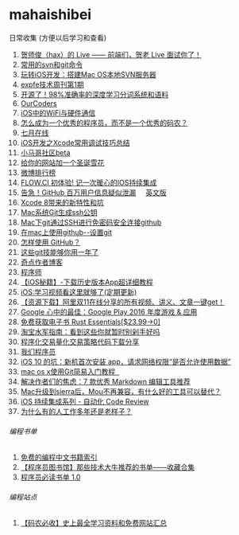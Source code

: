 # mahaishibei
日常收集 (方便以后学习和查看)



1. [贺师俊（hax）的 Live —— 前端们，贺老 Live 面试你了！](https://zhuanlan.zhihu.com/p/23870345)
2. [常用的svn和git命令](http://www.phpxs.com/post/5059/)
3. [玩转iOS开发：搭建Mac OS本地SVN服务器](https://cainrun.github.io/14785314208383.html)
4. [expfe技术周刊第1期](https://exp-team.github.io/blog/2016/08/07/weekly/weekly-1/)
5. [开源了！98%准确率的深度学习分词系统和语料](https://mp.weixin.qq.com/s/HNeeFA_OuUAn1ZCzDEa1uA)
6. [OurCoders](http://ourcoders.com)
7. [iOS中的WiFi与硬件通信](http://www.jianshu.com/p/bcb104f8b8e9)
8. [怎么成为一个优秀的程序员，而不是一个优秀的码农？](http://www.kuqin.com/shuoit/20150824/347739.html)
9. [七月在线](https://www.julyedu.com)
10. [iOS开发之Xcode常用调试技巧总结](http://www.jianshu.com/p/d8bc3d74dc3e)
11. [小马哥社区beta](http://bbs.520it.com/portal.php)
12. [给你的网站加一个圣诞雪花](http://caibaojian.com/xmas_snow.html)
13. [微博排行榜](http://fuwu.weibo.com/bangdan)
14. [FLOW.CI 初体验! 记一次暖心的IOS持续集成](http://fanhang.me/ios/ji-ci-ioschi-xu-ji-cheng-chu-ti-yan)
15. [告急！GitHub 百万用户信息疑似泄漏](http://bobao.360.cn/news/detail/3760.html)
     [英文版](https://www.troyhunt.com/8-million-github-profiles-were-leaked-from-geekedins-mongodb-heres-how-to-see-yours/)
16. [Xcode 8带来的新特性和坑](http://www.cocoachina.com/ios/20161024/17830.html?from=timeline&isappinstalled=0)
17. [Mac系统Git生成ssh公钥](https://my.oschina.net/u/2340880/blog/658594)
18. [Mac下git通过SSH进行免密码安全连接github](http://blog.csdn.net/phunxm/article/details/45083335)
19. [在mac上使用github--设置git](http://blog.csdn.net/matrixhero/article/details/8214156)
20. [怎样使用 GitHub？](https://www.zhihu.com/question/20070065)
21. [这些git技能够你用一年了](http://www.kuqin.com/shuoit/20150824/347741.html)
22. [奇点作者博客](https://imtx.me/)
23. [程序师](http://www.techug.com)   
24. [【iOS秘籍】-下载历史版本App超详细教程](http://www.cocoachina.com/ios/20161214/18351.html)
25. [iOS:学习视频看这里就够了(定期更新)](http://www.codedata.cn/hacknews/14714057065254774)
26. [【资源下载】阿里双11在线分享的所有视频、讲义、文章一键get！](http://weibo.com/ttarticle/p/show?id=2309404050014044323633)
27. [Google 心中的最佳：Google Play 2016 年度游戏 & 应用](http://sspai.com/36401)
28. [免费获取电子书 Rust Essentials[$23.99→0]](http://free.apprcn.com/get-ebook-rust-essentials-for-free/)
29. [淘宝水军指南：看到这些你就暂时别剁手好吗](http://netsmell.com/post/taobao-water-army.html)
30. [程序化交易量化交易策略代码下载分享](http://code.tradeclassroom.com)
31. [我们程序员](http://ourcoders.com)
32. [iOS 10 的坑：新机首次安装 app，请求网络权限“是否允许使用数据”](http://www.cocoachina.com/ios/20161206/18304.html)
33. [mac os x使用Git简易入门教程   ](http://www.cocoachina.com/bbs/read.php?tid=200557)
34. [解决作者们的焦虑：7 款优秀 Markdown 编辑工具推荐](http://sspai.com/27792)
35. [Mac升级到sierra后，Mou不再兼容，有什么好的工具可以替代？](https://www.zhihu.com/question/51240536)
36. [iOS 持续集成系列 - 自动化 Code Review](http://www.cocoachina.com/ios/20161201/18185.html)
37. [为什么有的人工作多年还是老样子？](http://www.admin10000.com/document/10443.html)

###### 编程书单
1. [免费的编程中文书籍索引](https://github.com/justjavac/free-programming-books-zh_CN)
2. [【程序员图书馆】那些技术大牛推荐的书单——收藏合集](http://www.imooc.com/article/2622)
3. [程序员必读书单 1.0](http://lucida.me/blog/developer-reading-list/)

###### 编程站点
1. [【码农必收】史上最全学习资料和免费网站汇总](http://www.imooc.com/article/2880)
